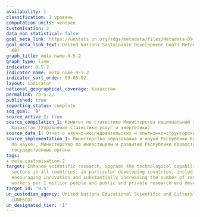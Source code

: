 ```yaml
---
availability: 1
classification: 1 уровень
computation_units: человек
customisation: 2
data_non_statistical: false
goal_meta_link: https://unstats.un.org/sdgs/metadata/files/Metadata-09-05-02.pdf
goal_meta_link_text: United Nations Sustainable Development Goals Metadata (PDF 382
  KB)
graph_title: meta.name-9-5-2
graph_type: line
indicator: 9.5.2
indicator_name: meta.name-9-5-2
indicator_sort_order: 09-05-02
layout: indicator
national_geographical_coverage: Казахстан
permalink: /9-5-2/
published: true
reporting_status: complete
sdg_goal: '9'
source_active_1: true
source_compilation_1: Комитет по статистике Министерства национальной экономики Республики
  Казахстан (Управление статистики услуг и энергетики)
source_data_1: Отчет о научно-исследовательских и опытно–конструкторских работах
source_implementation_1: Министерство образования и науки Республики Казахстан (Комитет
  по науке), Министерство по инвестициям и развитию Республики Казахстан, Все отраслевые
  государственные органы
tags:
- meta.customisation-2
target: Enhance scientific research, upgrade the technological capabilities of industrial
  sectors in all countries, in particular developing countries, including, by 2030,
  encouraging innovation and substantially increasing the number of research and development
  workers per 1 million people and public and private research and development spending
target_id: '9.5'
un_custodian_agency: United Nations Educational Scientific and Cultural Organization
  (UNESCO)
un_designated_tier: '1'
---
```


